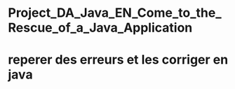 # Project_DA_Java_EN_Come_to_the_Rescue_of_a_Java_Application
# reperer des erreurs et les corriger en java